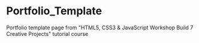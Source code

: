 # Portfolio_Template
Portfolio template page
from "HTML5, CSS3 & JavaScript Workshop Build 7 Creative Projects" tutorial course
